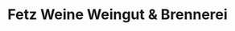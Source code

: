 ---
title: "Fetz Weine Weingut & Brennerei"
url: /doerscheid/fetz-weine-weingut-und-brennerei/
shop: Wein
---